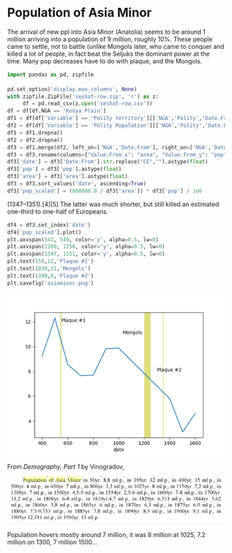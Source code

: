 # Population of Asia Minor 

The arrival of new ppl into Asia Minor (Anatolia) seems to be around 1
million arriving into a population of 9 million, roughly 10%. These
people came to settle, not to battle (unlike Mongols later, who came
to conquer and killed a lot of people, in fact beat the Seljuks the
dominant power at the time. Many pop decreases have to do with plaque,
and the Mongols. 


```python
import pandas as pd, zipfile

pd.set_option('display.max_columns', None)
with zipfile.ZipFile('seshat-row.zip', 'r') as z:
     df = pd.read_csv(z.open('seshat-row.csv'))
df = df[df.NGA == 'Konya Plain']
df1 = df[df['Variable'] == 'Polity territory'][['NGA','Polity','Date.From','Value.From']]
df2 = df[df['Variable'] == 'Polity Population'][['NGA','Polity','Date.From','Value.From']]
df1 = df1.dropna()
df2 = df2.dropna()
df3 = df1.merge(df2, left_on=['NGA','Date.From'], right_on=['NGA','Date.From'])
df3 = df3.rename(columns={"Value.From_x": "area", "Value.From_y": "pop"})
df3['date'] = df3['Date.From'].str.replace("CE","").astype(float)
df3['pop'] = df3['pop'].astype(float)
df3['area'] = df3['area'].astype(float)
df3 = df3.sort_values('date', ascending=True)
df3['pop_scaled'] = (800000.0 / df3['area']) * df3['pop'] / 1e6
```

(1347–1351).[4][5] The latter was much shorter, but still killed an
estimated one-third to one-half of Europeans.

```python
df4 = df3.set_index('date')
df4['pop_scaled'].plot()
plt.axvspan(541, 549, color='y', alpha=0.5, lw=0)
plt.axvspan(1200, 1250, color='y', alpha=0.5, lw=0)
plt.axvspan(1347, 1351, color='y', alpha=0.5, lw=0)
plt.text(550,12,'Plaque #1')
plt.text(1030,11,'Mongols')
plt.text(1300,8,'Plaque #2')
plt.savefig('asiaminor.png')
```

![](asiaminor.png)


From *Demography, Part 1* by Vinogradov,

![](pop-asia-minor.png)

Population hovers mostly around 7 million, it was 8 million at 1025,
7.2 million on 1300, 7 million 1500...

